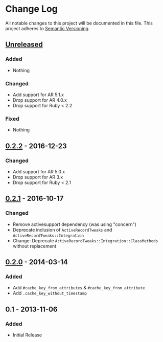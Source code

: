 # Change Log
All notable changes to this project will be documented in this file.
This project adheres to [Semantic Versioning](http://semver.org/).


## [Unreleased]

### Added

- Nothing

### Changed

- Add support for AR 5.1.x
- Drop support for AR 4.0.x
- Drop support for Ruby < 2.2

### Fixed

- Nothing


## [0.2.2] - 2016-12-23

### Changed

- Add support for AR 5.0.x
- Drop support for AR 3.x
- Drop support for Ruby < 2.1


## [0.2.1] - 2016-10-17

### Changed

- Remove activesupport dependency (was using "concern")
- Deprecate inclusion of `ActiveRecordTweaks` and `ActiveRecordTweaks::Integration`
- Change: Deprecate `ActiveRecordTweaks::Integration::ClassMethods` without replacement


## [0.2.0] - 2014-03-14

### Added

- Add `#cache_key_from_attributes` & `#cache_key_from_attribute`
- Add `.cache_key_without_timestamp`


## 0.1 - 2013-11-06

### Added

- Initial Release
  
  
[Unreleased]: https://github.com/AssetSync/asset_sync/compare/v0.2.2...HEAD
[0.2.2]: https://github.com/AssetSync/asset_sync/compare/v0.2.1...v0.2.2
[0.2.1]: https://github.com/AssetSync/asset_sync/compare/v0.2.0...v0.2.1
[0.2.0]: https://github.com/AssetSync/asset_sync/compare/v0.1...v0.2.0

